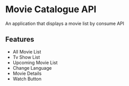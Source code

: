 # Movie Catalogue API
An application that displays a movie list by consume API

## Features
- All Movie List
- Tv Show List
- Upcoming Movie List
- Change Language
- Movie Details
- Watch Button
